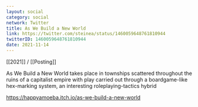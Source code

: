 ```yaml
---
layout: social
category: social
network: Twitter
title: As We Build a New World
link: https://twitter.com/steinea/status/1460059648761810944
twitterID: 1460059648761810944
date: 2021-11-14
---
```


[[2021]] / [[Posting]]

As We Build a New World takes place in townships scattered throughout the ruins of a capitalist empire with play carried out through a boardgame-like hex-marking system, an interesting roleplaying-tactics hybrid

<https://happyamoeba.itch.io/as-we-build-a-new-world>
